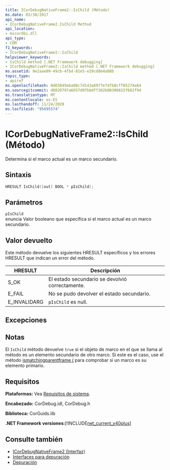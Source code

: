 ```yaml
---
title: ICorDebugNativeFrame2::IsChild (Método)
ms.date: 03/30/2017
api_name:
- ICorDebugNativeFrame2.IsChild Method
api_location:
- mscordbi.dll
api_type:
- COM
f1_keywords:
- ICorDebugNativeFrame2::IsChild
helpviewer_keywords:
- IsChild method [.NET Framework debugging]
- ICorDebugNativeFrame2::IsChild method [.NET Framework debugging]
ms.assetid: 9e2aae09-49cb-4fbd-81e5-e29cd864a88b
topic_type:
- apiref
ms.openlocfilehash: 0d65849aba08c7d143a6977e7dfb8cff85274a64
ms.sourcegitcommit: d8020797a6657d0fbbdff362b80300815f682f94
ms.translationtype: MT
ms.contentlocale: es-ES
ms.lasthandoff: 11/24/2020
ms.locfileid: "95695574"
---
```

# <a name="icordebugnativeframe2ischild-method"></a>ICorDebugNativeFrame2::IsChild (Método)

Determina si el marco actual es un marco secundario.  
  
## <a name="syntax"></a>Sintaxis  
  
```cpp  
HRESULT IsChild([out] BOOL * pIsChild);  
```  
  
## <a name="parameters"></a>Parámetros  

 `pIsChild`  
 enuncia Valor booleano que especifica si el marco actual es un marco secundario.  
  
## <a name="return-value"></a>Valor devuelto  

 Este método devuelve los siguientes HRESULT específicos y los errores HRESULT que indican un error del método.  
  
|HRESULT|Descripción|  
|-------------|-----------------|  
|S_OK|El estado secundario se devolvió correctamente.|  
|E_FAIL|No se pudo devolver el estado secundario.|  
|E_INVALIDARG|`pIsChild` es null.|  
  
## <a name="exceptions"></a>Excepciones  
  
## <a name="remarks"></a>Notas  

 El `IsChild` método devuelve `true` si el objeto de marco en el que se llama al método es un elemento secundario de otro marco. Si este es el caso, use el método [ismatchingparentframe (](icordebugnativeframe2-ismatchingparentframe-method.md) para comprobar si un marco es su elemento primario.  
  
## <a name="requirements"></a>Requisitos  

 **Plataformas:** Vea [Requisitos de sistema](../../get-started/system-requirements.md).  
  
 **Encabezado:** CorDebug.idl, CorDebug.h  
  
 **Biblioteca:** CorGuids.lib  
  
 **.NET Framework versiones:**[!INCLUDE[net_current_v40plus](../../../../includes/net-current-v40plus-md.md)]  
  
## <a name="see-also"></a>Consulte también

- [ICorDebugNativeFrame2 (Interfaz)](icordebugnativeframe2-interface.md)
- [Interfaces para depuración](debugging-interfaces.md)
- [Depuración](index.md)
